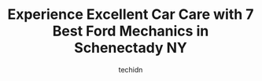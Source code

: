 ---
layout: ampstory
image: https://images.unsplash.com/photo-1607120717423-5cfbccc9e245?ixlib=rb-4.0.3&ixid=MnwxMjA3fDB8MHxwaG90by1wYWdlfHx8fGVufDB8fHx8&auto=format&fit=crop&w=640&h=853&q=80
author: techidn
featured: false
description: When it comes to maintaining and repairing your vehicle in Schenectady NY, USA, you deserve nothing but the best. Thats why the 7 best Ford Mechanic in the area are here to offer their expe
title: Experience Excellent Car Care with 7 Best Ford Mechanics in Schenectady NY
cover:
   title: Experience Excellent Car Care with 7 Best Ford Mechanics in Schenectady NY
   subtitle: Rickpate
   background: https://images.unsplash.com/photo-1607120717423-5cfbccc9e245?ixlib=rb-4.0.3&ixid=MnwxMjA3fDB8MHxwaG90by1wYWdlfHx8fGVufDB8fHx8&auto=format&fit=crop&w=640&h=853&q=80

pages: 
 - layout: thirds
   top: <h1>#1 Carusos Auto Repair Inc.</h1>
   bottom: "<p>Honestly was the best experience Ive ever had with a mechanic shop, we will exclusively be bringing our business to Carusos from now on!They replaced the Cat conver</p>"
   background: https://www.knot35.com/toplist/wp-content/uploads/2023/06/best-ford-mechanic-1-in-schenectady-ny-1685838989.jpeg
   backgroundblur: true
 - layout: thirds
   top: <h1>#2 Ankers Auto Service</h1>
   bottom: "<p>1907 Van Vranken Ave., Schenectady, NY 12308, United States</p>"
   background: https://www.knot35.com/toplist/wp-content/uploads/2023/06/best-ford-mechanic-2-in-schenectady-ny-1685838989.jpeg
   cta:
      link: https://www.knot35.com/toplist/experience-excellent-car-care-with-7-best-ford-mechanics-in-schenectady-ny/
      text: Experience Excellent Car Care with 7 Best Ford Mechanics in Schenectady NY
 - layout: thirds
   top: <h1>#3 Schenectady Auto Service</h1>
   bottom: "<p>2401 Van Vranken Ave., Schenectady, NY 12308, United States</p>"
   background: https://www.knot35.com/toplist/wp-content/uploads/2023/06/best-ford-mechanic-3-in-schenectady-ny-1685838989.jpeg
   cta:
      link: https://www.knot35.com/toplist/experience-excellent-car-care-with-7-best-ford-mechanics-in-schenectady-ny/
      text: Experience Excellent Car Care with 7 Best Ford Mechanics in Schenectady NY
 - layout: thirds
   top: <h1>#4 Strong Street Auto</h1>
   bottom: "<p>885 Strong St, Schenectady, NY 12307, United States</p>"
   background: https://images.unsplash.com/photo-1462556791646-c201b8241a94?ixlib=rb-4.0.3&ixid=MnwxMjA3fDB8MHxwaG90by1wYWdlfHx8fGVufDB8fHx8&auto=format&fit=crop&w=640&h=853&q=80
   cta:
      link: https://www.knot35.com/toplist/experience-excellent-car-care-with-7-best-ford-mechanics-in-schenectady-ny/
      text: Experience Excellent Car Care with 7 Best Ford Mechanics in Schenectady NY
 - layout: thirds
   top: <h1>#5 OMS Autowerks</h1>
   bottom: "<p>1916 Broadway, Schenectady, NY 12306, United States</p>"
   background: https://images.unsplash.com/photo-1510906594845-bc082582c8cc?ixlib=rb-4.0.3&ixid=MnwxMjA3fDB8MHxwaG90by1wYWdlfHx8fGVufDB8fHx8&auto=format&fit=crop&w=640&h=853&q=80
   cta:
      link: https://www.knot35.com/toplist/experience-excellent-car-care-with-7-best-ford-mechanics-in-schenectady-ny/
      text: Experience Excellent Car Care with 7 Best Ford Mechanics in Schenectady NY
 - layout: thirds
   top: <h1>#6 Family Auto Repair</h1>
   bottom: "<p>1146 Catalyn St, Schenectady, NY 12303, United States</p>"
   background: https://images.unsplash.com/photo-1557672172-298e090bd0f1?ixlib=rb-4.0.3&ixid=MnwxMjA3fDB8MHxwaG90by1wYWdlfHx8fGVufDB8fHx8&auto=format&fit=crop&w=640&h=853&q=80
   cta:
      link: https://www.knot35.com/toplist/experience-excellent-car-care-with-7-best-ford-mechanics-in-schenectady-ny/
      text: Experience Excellent Car Care with 7 Best Ford Mechanics in Schenectady NY
 - layout: thirds
   top: <h1>#7 Brian J Car Repair & Sales</h1>
   bottom: "<p>743 Strong St, Schenectady, NY 12307, United States</p>"
   background: https://images.unsplash.com/photo-1614648718611-0635f29016cb?ixlib=rb-4.0.3&ixid=MnwxMjA3fDB8MHxwaG90by1wYWdlfHx8fGVufDB8fHx8&auto=format&fit=crop&w=640&h=853&q=80
   cta:
      link: https://www.knot35.com/toplist/experience-excellent-car-care-with-7-best-ford-mechanics-in-schenectady-ny/
      text: Experience Excellent Car Care with 7 Best Ford Mechanics in Schenectady NY
 - layout: thirds
   middle: Continue reading...
   background: https://images.unsplash.com/photo-1547366785-564103df7e13?ixlib=rb-4.0.3&ixid=MnwxMjA3fDB8MHxwaG90by1wYWdlfHx8fGVufDB8fHx8&auto=format&fit=crop&w=640&h=853&q=80
   cta:
      link: https://www.knot35.com/toplist/experience-excellent-car-care-with-7-best-ford-mechanics-in-schenectady-ny/
      text: Experience Excellent Car Care with 7 Best Ford Mechanics in Schenectady NY
      
---